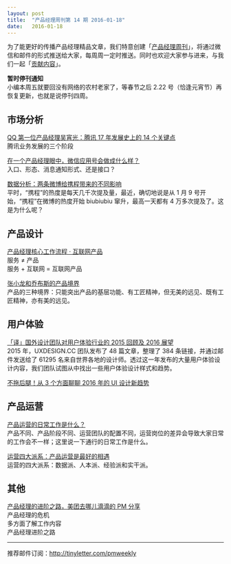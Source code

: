 ```yaml
---
layout: post
title:  "产品经理周刊第 14 期 2016-01-18"
date:   2016-01-18
---
```


为了能更好的传播产品经理精品文章，我们特意创建「[产品经理周刊](http://pmweekly.com/)」，将通过微信和邮件的形式推送给大家，每周周一定时推送。同时也欢迎大家参与进来，与我们一起「[贡献内容](https://github.com/vincent4j/pmweekly.com/issues/new)」。     

__暂时停刊通知__          
小编本周五就要回没有网络的农村老家了，等春节之后 2.22 号（恰逢元宵节）再恢复更新，也就是说停刊四周。          

## 市场分析 

[QQ 第一位产品经理吴宵光：腾讯 17 年发展史上的 14 个关键点](http://mp.weixin.qq.com/s?__biz=MzA3NjAwOTk0NA==&mid=401735780&idx=1&sn=17a7b60fed36e8511ee9453aa4547897&scene=23&srcid=0118oMFGYwjjwfr1oPkGWdg0#rd)   
腾讯业务发展的三个阶段   

[在一个产品经理眼中，微信应用号会做成什么样？](http://mp.weixin.qq.com/s?__biz=MzAxMDcxNDg2Mg==&mid=406078403&idx=2&sn=4985f815bf6f022bada0923af1711e2e&scene=23&srcid=0118y7knWEKKlpajy3CWy1J7#rd)   
入口、形态、消息通知形式、还是接口？      
 
[数据分析：两条微博给携程带来的不同影响](http://card.weibo.com/article/h5/s#cid=1001603930433107688459)   
平时，“携程”的热度是每天几千次提及量，最近，确切地说是从 1 月 9 号开始，“携程”在微博的热度开始 biubiubiu 窜升，最高一天都有 4 万多次提及了。这是为什么呢？    
  
## 产品设计   

[产品经理核心工作流程 · 互联网产品](http://mp.weixin.qq.com/s?__biz=MzA4OTQ2NDk0MQ==&mid=402053512&idx=1&sn=68c702256314f07c73b2498fd8a99449&scene=23&srcid=0113ustR1KcVe4EIEozMQgAb#rd)   
服务 ≠ 产品   
服务 + 互联网 = 互联网产品     

[张小龙和乔布斯的产品境界](http://mp.weixin.qq.com/s?__biz=MzA5NzAzMjIxMw==&mid=401630527&idx=2&sn=467493461309ed7db5efb9cc860e58f4&scene=23&srcid=0118peQA91I5YAyt7CtsjBQF#rd)    
产品的三种境界：只能突出产品的基层功能、有工匠精神，但无美的远见、既有工匠精神，亦有美的远见。   
    
 
## 用户体验 

[「译」国外设计团队对用户体验行业的 2015 回顾及 2016 展望](http://uxren.cn/?p=29235)    
2015 年，UXDESIGN.CC 团队发布了 48 篇文章，整理了 384 条链接，并通过邮件发送给了 61295 名来自世界各地的设计师。透过这一年发布的大量用户体验设计内容，我们团队试图从中找出一些用户体验设计样式和趋势。  

[不拖后腿！从 3 个方面聊聊 2016 年的 UI 设计新趋势](http://mp.weixin.qq.com/s?__biz=MzAxMDcxNDg2Mg==&mid=406078403&idx=1&sn=35065609bb6c547fb68e21ca1def41fb&scene=23&srcid=0118uyR82fHo0VOzTdbOKV4n#rd)       

## 产品运营 

[产品运营的日常工作是什么？](http://mp.weixin.qq.com/s?__biz=MjM5NTQ5MjIyMA==&mid=403412165&idx=1&sn=e4ab31bb59ff323eb25041b24ead54d9&scene=23&srcid=0118F05cHjAnycDBghksrXll#rd)    
产品不同、产品阶段不同、运营团队的配置不同，运营岗位的差异会导致大家日常的工作会不一样；这里说一下通行的日常工作是什么。    

[运营四大派系：产品运营是最好的相遇](http://mp.weixin.qq.com/s?__biz=MjM5NTQ5MjIyMA==&mid=403385822&idx=2&sn=6db4a7324eb628fb66bbe81aa9bebdbe&scene=23&srcid=0118cWWHBOnehJKfhveNenMD#rd)   
运营的四大派系：数据派、人本派、经验派和实干派。   



## 其他 

[产品经理的进阶之路，美团去哪儿滴滴的 PM 分享](http://mp.weixin.qq.com/s?__biz=MzA4NTQ2NDkwOQ==&mid=404503814&idx=1&sn=b2eca66d1d9aa1fcf3a98a8effd6b9a2&scene=23&srcid=0116cYALzzP0cDQvLPZY3teg#rd)   
产品经理的危机   
多方面了解工作内容    
产品经理进阶之路    


---
推荐邮件订阅：<http://tinyletter.com/pmweekly>  
      
  
 
